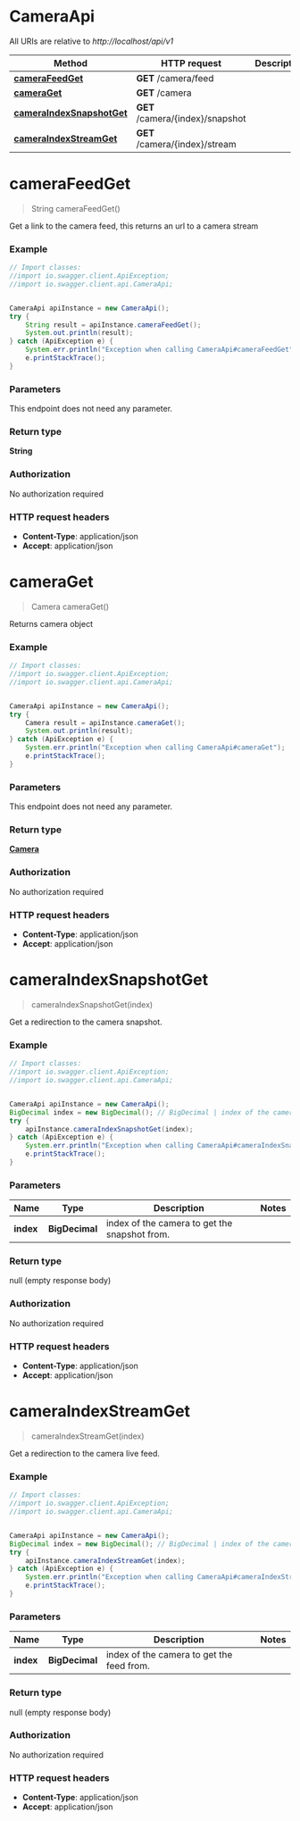 # CameraApi

All URIs are relative to *http://localhost/api/v1*

Method | HTTP request | Description
------------- | ------------- | -------------
[**cameraFeedGet**](CameraApi.md#cameraFeedGet) | **GET** /camera/feed | 
[**cameraGet**](CameraApi.md#cameraGet) | **GET** /camera | 
[**cameraIndexSnapshotGet**](CameraApi.md#cameraIndexSnapshotGet) | **GET** /camera/{index}/snapshot | 
[**cameraIndexStreamGet**](CameraApi.md#cameraIndexStreamGet) | **GET** /camera/{index}/stream | 


<a name="cameraFeedGet"></a>
# **cameraFeedGet**
> String cameraFeedGet()



Get a link to the camera feed, this returns an url to a camera stream

### Example
```java
// Import classes:
//import io.swagger.client.ApiException;
//import io.swagger.client.api.CameraApi;


CameraApi apiInstance = new CameraApi();
try {
    String result = apiInstance.cameraFeedGet();
    System.out.println(result);
} catch (ApiException e) {
    System.err.println("Exception when calling CameraApi#cameraFeedGet");
    e.printStackTrace();
}
```

### Parameters
This endpoint does not need any parameter.

### Return type

**String**

### Authorization

No authorization required

### HTTP request headers

 - **Content-Type**: application/json
 - **Accept**: application/json

<a name="cameraGet"></a>
# **cameraGet**
> Camera cameraGet()



Returns camera object

### Example
```java
// Import classes:
//import io.swagger.client.ApiException;
//import io.swagger.client.api.CameraApi;


CameraApi apiInstance = new CameraApi();
try {
    Camera result = apiInstance.cameraGet();
    System.out.println(result);
} catch (ApiException e) {
    System.err.println("Exception when calling CameraApi#cameraGet");
    e.printStackTrace();
}
```

### Parameters
This endpoint does not need any parameter.

### Return type

[**Camera**](Camera.md)

### Authorization

No authorization required

### HTTP request headers

 - **Content-Type**: application/json
 - **Accept**: application/json

<a name="cameraIndexSnapshotGet"></a>
# **cameraIndexSnapshotGet**
> cameraIndexSnapshotGet(index)



Get a redirection to the camera snapshot.

### Example
```java
// Import classes:
//import io.swagger.client.ApiException;
//import io.swagger.client.api.CameraApi;


CameraApi apiInstance = new CameraApi();
BigDecimal index = new BigDecimal(); // BigDecimal | index of the camera to get the snapshot from.
try {
    apiInstance.cameraIndexSnapshotGet(index);
} catch (ApiException e) {
    System.err.println("Exception when calling CameraApi#cameraIndexSnapshotGet");
    e.printStackTrace();
}
```

### Parameters

Name | Type | Description  | Notes
------------- | ------------- | ------------- | -------------
 **index** | **BigDecimal**| index of the camera to get the snapshot from. |

### Return type

null (empty response body)

### Authorization

No authorization required

### HTTP request headers

 - **Content-Type**: application/json
 - **Accept**: application/json

<a name="cameraIndexStreamGet"></a>
# **cameraIndexStreamGet**
> cameraIndexStreamGet(index)



Get a redirection to the camera live feed.

### Example
```java
// Import classes:
//import io.swagger.client.ApiException;
//import io.swagger.client.api.CameraApi;


CameraApi apiInstance = new CameraApi();
BigDecimal index = new BigDecimal(); // BigDecimal | index of the camera to get the feed from.
try {
    apiInstance.cameraIndexStreamGet(index);
} catch (ApiException e) {
    System.err.println("Exception when calling CameraApi#cameraIndexStreamGet");
    e.printStackTrace();
}
```

### Parameters

Name | Type | Description  | Notes
------------- | ------------- | ------------- | -------------
 **index** | **BigDecimal**| index of the camera to get the feed from. |

### Return type

null (empty response body)

### Authorization

No authorization required

### HTTP request headers

 - **Content-Type**: application/json
 - **Accept**: application/json

